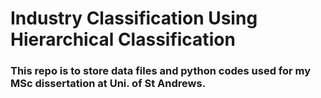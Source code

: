 # Industry Classification Using Hierarchical Classification

### This repo is to store data files and python codes used for my MSc dissertation at Uni. of St Andrews.
